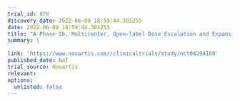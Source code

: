 ```yaml
---
trial_id: 878
discovery_date: 2022-06-09 18:59:44.381255
date: 2022-06-09 18:59:44.381255
title: "A Phase Ib, Multicenter, Open-label Dose Escalation and Expansion Platform Study of Select Drug Combinations in Adult Patients With Advanced or Metastatic BRAF V600 Colorectal Cancer"
summary: |
  
link: 'https://www.novartis.com//clinicaltrials/study/nct04294160'
published_date: NaT
trial_source: Novartis
relevant: 
options:
  unlisted: false
---
```

